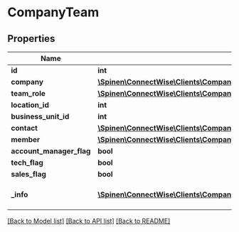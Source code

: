 # CompanyTeam

## Properties
Name | Type | Description | Notes
------------ | ------------- | ------------- | -------------
**id** | **int** |  | [optional] 
**company** | [**\Spinen\ConnectWise\Clients\Company\Spinen\ConnectWise\Clients\Company\Model\CompanyReference**](CompanyReference.md) |  | [optional] 
**team_role** | [**\Spinen\ConnectWise\Clients\Company\Spinen\ConnectWise\Clients\Company\Model\TeamRoleReference**](TeamRoleReference.md) |  | 
**location_id** | **int** |  | [optional] 
**business_unit_id** | **int** |  | [optional] 
**contact** | [**\Spinen\ConnectWise\Clients\Company\Spinen\ConnectWise\Clients\Company\Model\ContactReference**](ContactReference.md) |  | [optional] 
**member** | [**\Spinen\ConnectWise\Clients\Company\Spinen\ConnectWise\Clients\Company\Model\MemberReference**](MemberReference.md) |  | [optional] 
**account_manager_flag** | **bool** |  | [optional] 
**tech_flag** | **bool** |  | [optional] 
**sales_flag** | **bool** |  | [optional] 
**_info** | [**\Spinen\ConnectWise\Clients\Company\Spinen\ConnectWise\Clients\Company\Model\Metadata**](Metadata.md) | Metadata of the entity | [optional] 

[[Back to Model list]](../README.md#documentation-for-models) [[Back to API list]](../README.md#documentation-for-api-endpoints) [[Back to README]](../README.md)


